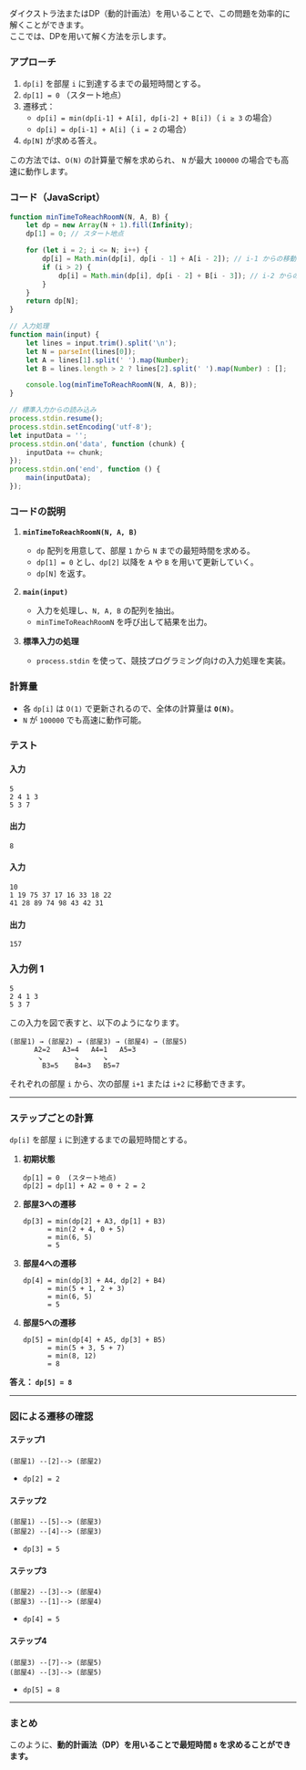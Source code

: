 ダイクストラ法またはDP（動的計画法）を用いることで、この問題を効率的に解くことができます。  
ここでは、DPを用いて解く方法を示します。

### **アプローチ**

1. `dp[i]` を部屋 `i` に到達するまでの最短時間とする。
2. `dp[1] = 0` （スタート地点）
3. 遷移式：
    - `dp[i] = min(dp[i-1] + A[i], dp[i-2] + B[i])`（ `i ≥ 3` の場合）
    - `dp[i] = dp[i-1] + A[i]`（ `i = 2` の場合）
4. `dp[N]` が求める答え。

この方法では、`O(N)` の計算量で解を求められ、 `N` が最大 `100000` の場合でも高速に動作します。

### **コード（JavaScript）**

```javascript
function minTimeToReachRoomN(N, A, B) {
    let dp = new Array(N + 1).fill(Infinity);
    dp[1] = 0; // スタート地点

    for (let i = 2; i <= N; i++) {
        dp[i] = Math.min(dp[i], dp[i - 1] + A[i - 2]); // i-1 からの移動
        if (i > 2) {
            dp[i] = Math.min(dp[i], dp[i - 2] + B[i - 3]); // i-2 からの移動
        }
    }
    return dp[N];
}

// 入力処理
function main(input) {
    let lines = input.trim().split('\n');
    let N = parseInt(lines[0]);
    let A = lines[1].split(' ').map(Number);
    let B = lines.length > 2 ? lines[2].split(' ').map(Number) : [];

    console.log(minTimeToReachRoomN(N, A, B));
}

// 標準入力からの読み込み
process.stdin.resume();
process.stdin.setEncoding('utf-8');
let inputData = '';
process.stdin.on('data', function (chunk) {
    inputData += chunk;
});
process.stdin.on('end', function () {
    main(inputData);
});
```

### **コードの説明**

1. **`minTimeToReachRoomN(N, A, B)`**
    - `dp` 配列を用意して、部屋 `1` から `N` までの最短時間を求める。
    - `dp[1] = 0` とし、`dp[2]` 以降を `A` や `B` を用いて更新していく。
    - `dp[N]` を返す。

2. **`main(input)`**
    - 入力を処理し、`N, A, B` の配列を抽出。
    - `minTimeToReachRoomN` を呼び出して結果を出力。

3. **標準入力の処理**
    - `process.stdin` を使って、競技プログラミング向けの入力処理を実装。

### **計算量**

- 各 `dp[i]` は `O(1)` で更新されるので、全体の計算量は **`O(N)`**。
- `N` が `100000` でも高速に動作可能。

### **テスト**

#### **入力**

```
5
2 4 1 3
5 3 7
```

#### **出力**

```
8
```

#### **入力**

```
10
1 19 75 37 17 16 33 18 22
41 28 89 74 98 43 42 31
```

#### **出力**

```
157
```

### **入力例 1**

```
5
2 4 1 3
5 3 7
```

この入力を図で表すと、以下のようになります。

```
(部屋1) → (部屋2) → (部屋3) → (部屋4) → (部屋5)
      A2=2   A3=4   A4=1   A5=3
       ↘        ↘      ↘
        B3=5    B4=3   B5=7
```

それぞれの部屋 `i` から、次の部屋 `i+1` または `i+2` に移動できます。

---

### **ステップごとの計算**

`dp[i]` を部屋 `i` に到達するまでの最短時間とする。

1. **初期状態**

    ```
    dp[1] = 0  (スタート地点)
    dp[2] = dp[1] + A2 = 0 + 2 = 2
    ```

2. **部屋3への遷移**

    ```
    dp[3] = min(dp[2] + A3, dp[1] + B3)
          = min(2 + 4, 0 + 5)
          = min(6, 5)
          = 5
    ```

3. **部屋4への遷移**

    ```
    dp[4] = min(dp[3] + A4, dp[2] + B4)
          = min(5 + 1, 2 + 3)
          = min(6, 5)
          = 5
    ```

4. **部屋5への遷移**
    ```
    dp[5] = min(dp[4] + A5, dp[3] + B5)
          = min(5 + 3, 5 + 7)
          = min(8, 12)
          = 8
    ```

**答え： `dp[5] = 8`**

---

### **図による遷移の確認**

#### **ステップ1**

```
(部屋1) --[2]--> (部屋2)
```

- `dp[2] = 2`

#### **ステップ2**

```
(部屋1) --[5]--> (部屋3)
(部屋2) --[4]--> (部屋3)
```

- `dp[3] = 5`

#### **ステップ3**

```
(部屋2) --[3]--> (部屋4)
(部屋3) --[1]--> (部屋4)
```

- `dp[4] = 5`

#### **ステップ4**

```
(部屋3) --[7]--> (部屋5)
(部屋4) --[3]--> (部屋5)
```

- `dp[5] = 8`

---

### **まとめ**

このように、**動的計画法（DP）を用いることで最短時間 `8` を求めることができます。**
